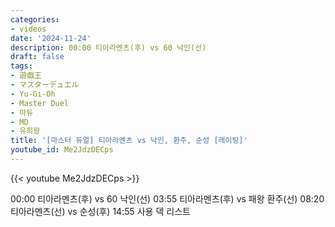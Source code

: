 ```yaml
---
categories:
- videos
date: '2024-11-24'
description: 00:00 티아라멘츠(후) vs 60 낙인(선)
draft: false
tags:
- 遊戯王
- マスターデュエル
- Yu-Gi-Oh
- Master Duel
- 마듀
- MD
- 유희왕
title: '[마스터 듀얼] 티아라멘츠 vs 낙인, 환주, 순성 [레이팅]'
youtube_id: Me2JdzDECps
---
```



{{< youtube Me2JdzDECps >}}

00:00 티아라멘츠(후) vs 60 낙인(선)
03:55 티아라멘츠(후) vs 패왕 환주(선)
08:20 티아라멘츠(선) vs 순성(후)
14:55 사용 덱 리스트